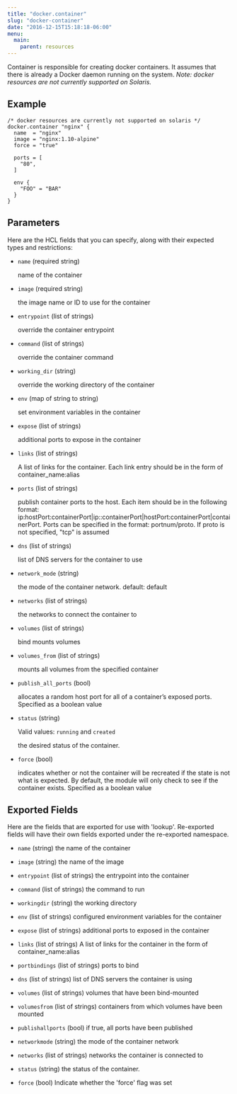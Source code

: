 ```yaml
---
title: "docker.container"
slug: "docker-container"
date: "2016-12-15T15:18:18-06:00"
menu:
  main:
    parent: resources
---
```



Container is responsible for creating docker containers. It assumes that
there is already a Docker daemon running on the system.
*Note: docker resources are not currently supported on Solaris.*


## Example

```hcl
/* docker resources are currently not supported on solaris */
docker.container "nginx" {
  name  = "nginx"
  image = "nginx:1.10-alpine"
  force = "true"

  ports = [
    "80",
  ]

  env {
    "FOO" = "BAR"
  }
}

```


## Parameters

Here are the HCL fields that you can specify, along with their expected types
and restrictions:


- `name` (required string)

  name of the container

- `image` (required string)

  the image name or ID to use for the container

- `entrypoint` (list of strings)

  override the container entrypoint

- `command` (list of strings)

  override the container command

- `working_dir` (string)

  override the working directory of the container

- `env` (map of string to string)

  set environment variables in the container

- `expose` (list of strings)

  additional ports to expose in the container

- `links` (list of strings)

  A list of links for the container. Each link entry should be in the form of
container_name:alias

- `ports` (list of strings)

  publish container ports to the host. Each item should be in the following
format:
ip:hostPort:containerPort|ip::containerPort|hostPort:containerPort|containerPort.
Ports can be specified in the format: portnum/proto. If proto is not
specified, "tcp" is assumed

- `dns` (list of strings)

  list of DNS servers for the container to use

- `network_mode` (string)

  the mode of the container network. default: default

- `networks` (list of strings)

  the networks to connect the container to

- `volumes` (list of strings)

  bind mounts volumes

- `volumes_from` (list of strings)

  mounts all volumes from the specified container

- `publish_all_ports` (bool)

  allocates a random host port for all of a container’s exposed ports.
Specified as a boolean value

- `status` (string)


	Valid values: `running` and `created`

  the desired status of the container.

- `force` (bool)

  indicates whether or not the container will be recreated if the state is
not what is expected. By default, the module will only check to see if the
container exists. Specified as a boolean value


## Exported Fields

Here are the fields that are exported for use with 'lookup'.  Re-exported fields
will have their own fields exported under the re-exported namespace.


- `name` (string)
  the name of the container
 
- `image` (string)
  the name of the image
 
- `entrypoint` (list of strings)
  the entrypoint into the container
 
- `command` (list of strings)
  the command to run
 
- `workingdir` (string)
  the working directory
 
- `env` (list of strings)
  configured environment variables for the container
 
- `expose` (list of strings)
  additional ports to exposed in the container
 
- `links` (list of strings)
  A list of links for the container in the form of container_name:alias
 
- `portbindings` (list of strings)
  ports to bind
 
- `dns` (list of strings)
  list of DNS servers the container is using
 
- `volumes` (list of strings)
  volumes that have been bind-mounted
 
- `volumesfrom` (list of strings)
  containers from which volumes have been mounted
 
- `publishallports` (bool)
  if true, all ports have been published
 
- `networkmode` (string)
  the mode of the container network
 
- `networks` (list of strings)
  networks the container is connected to
 
- `status` (string)
  the status of the container.
 
- `force` (bool)
  Indicate whether the 'force' flag was set
  

